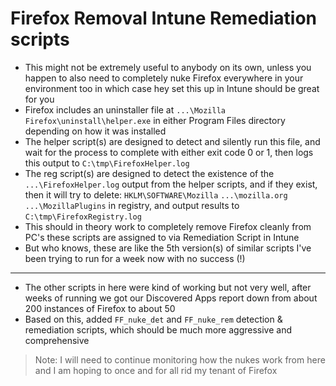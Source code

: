 # Firefox Removal Intune Remediation scripts

* This might not be extremely useful to anybody on its own, unless you happen to also need to completely nuke Firefox everywhere in your environment too in which case hey set this up in Intune should be great for you
* Firefox includes an uninstaller file at `...\Mozilla Firefox\uninstall\helper.exe` in either Program Files directory depending on how it was installed
* The helper script(s) are designed to detect and silently run this file, and wait for the process to complete with either exit code 0 or 1, then logs this output to `C:\tmp\FirefoxHelper.log`
* The reg script(s) are designed to detect the existence of the `...\FirefoxHelper.log` output from the helper scripts, and if they exist, then it will try to delete: `HKLM\SOFTWARE\Mozilla` `...\mozilla.org` `...\MozillaPlugins` in registry, and output results to `C:\tmp\FirefoxRegistry.log`
* This should in theory work to completely remove Firefox cleanly from PC's these scripts are assigned to via Remediation Script in Intune
* But who knows, these are like the 5th version(s) of similar scripts I've been trying to run for a week now with no success (!)
---
* The other scripts in here were kind of working but not very well, after weeks of running we got our Discovered Apps report down from about 200 instances of Firefox to about 50
* Based on this, added `FF_nuke_det` and `FF_nuke_rem` detection & remediation scripts, which should be much more aggressive and comprehensive

>Note: I will need to continue monitoring how the nukes work from here and I am hoping to once and for all rid my tenant of Firefox
